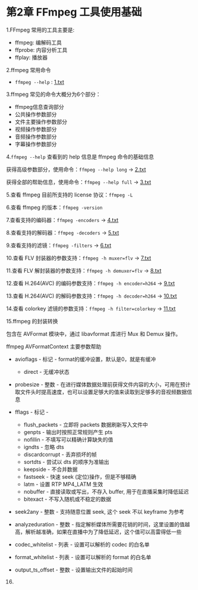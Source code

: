 # 第2章 FFmpeg 工具使用基础

1.FFmpeg 常用的工具主要是:
- ffmpeg:  编解码工具
- ffprobe: 内容分析工具
- ffplay:  播放器

2.ffmpeg 常用命令
- `ffmpeg --help` : [1.txt](https://github.com/xjh093/ReadingNotes/blob/master/Books/%E3%80%8AFFmpeg%E4%BB%8E%E5%85%A5%E9%97%A8%E5%88%B0%E7%B2%BE%E9%80%9A%E3%80%8B/Part3/1.txt)

3.ffmpeg 常见的命令大概分为6个部分：
- ffmpeg信息查询部分
- 公共操作参数部分
- 文件主要操作参数部分
- 视频操作参数部分 
- 音频操作参数部分
- 字幕操作参数部分

4.`ffmpeg --help` 查看到的 help 信息是 ffmpeg 命令的基础信息

获得高级参数部分，使用命令：`ffmpeg --help long` -> [2.txt](https://github.com/xjh093/ReadingNotes/blob/master/Books/%E3%80%8AFFmpeg%E4%BB%8E%E5%85%A5%E9%97%A8%E5%88%B0%E7%B2%BE%E9%80%9A%E3%80%8B/Part3/2.txt)

获得全部的帮助信息，使用命令：`ffmpeg --help full` -> [3.txt](https://github.com/xjh093/ReadingNotes/blob/master/Books/%E3%80%8AFFmpeg%E4%BB%8E%E5%85%A5%E9%97%A8%E5%88%B0%E7%B2%BE%E9%80%9A%E3%80%8B/Part3/3.txt)

5.查看 ffmpeg 目前所支持的 license 协议：`ffmpeg -L`

6.查看 ffmpeg 的版本：`ffmpeg -version`

7.查看支持的编码器：`ffmpeg -encoders` -> [4.txt](https://github.com/xjh093/ReadingNotes/blob/master/Books/%E3%80%8AFFmpeg%E4%BB%8E%E5%85%A5%E9%97%A8%E5%88%B0%E7%B2%BE%E9%80%9A%E3%80%8B/Part3/4.txt)

8.查看支持的解码器：`ffmpeg -decoders` -> [5.txt](https://github.com/xjh093/ReadingNotes/blob/master/Books/%E3%80%8AFFmpeg%E4%BB%8E%E5%85%A5%E9%97%A8%E5%88%B0%E7%B2%BE%E9%80%9A%E3%80%8B/Part3/5.txt)

9.查看支持的滤镜：`ffmpeg -filters` -> [6.txt](https://github.com/xjh093/ReadingNotes/blob/master/Books/%E3%80%8AFFmpeg%E4%BB%8E%E5%85%A5%E9%97%A8%E5%88%B0%E7%B2%BE%E9%80%9A%E3%80%8B/Part3/6.txt)

10.查看 FLV 封装器的参数支持：`ffmpeg -h muxer=flv` -> [7.txt](https://github.com/xjh093/ReadingNotes/blob/master/Books/%E3%80%8AFFmpeg%E4%BB%8E%E5%85%A5%E9%97%A8%E5%88%B0%E7%B2%BE%E9%80%9A%E3%80%8B/Part3/7.txt)

11.查看 FLV 解封装器的参数支持：`ffmpeg -h demuxer=flv` -> [8.txt](https://github.com/xjh093/ReadingNotes/blob/master/Books/%E3%80%8AFFmpeg%E4%BB%8E%E5%85%A5%E9%97%A8%E5%88%B0%E7%B2%BE%E9%80%9A%E3%80%8B/Part3/8.txt)

12.查看 H.264(AVC) 的编码参数支持：`ffmpeg -h encoder=h264` -> [9.txt](https://github.com/xjh093/ReadingNotes/blob/master/Books/%E3%80%8AFFmpeg%E4%BB%8E%E5%85%A5%E9%97%A8%E5%88%B0%E7%B2%BE%E9%80%9A%E3%80%8B/Part3/9.txt)

13.查看 H.264(AVC) 的解码参数支持：`ffmpeg -h decoder=h264` -> [10.txt](https://github.com/xjh093/ReadingNotes/blob/master/Books/%E3%80%8AFFmpeg%E4%BB%8E%E5%85%A5%E9%97%A8%E5%88%B0%E7%B2%BE%E9%80%9A%E3%80%8B/Part3/10.txt)

14.查看 colorkey 滤镜的参数支持：`ffmpeg -h filter=colorkey` -> [11.txt](https://github.com/xjh093/ReadingNotes/blob/master/Books/%E3%80%8AFFmpeg%E4%BB%8E%E5%85%A5%E9%97%A8%E5%88%B0%E7%B2%BE%E9%80%9A%E3%80%8B/Part3/11.txt)

15.ffmpeg 的封装转换

包含在 AVFormat 模块中，通过 libavformat 库进行 Mux 和 Demux 操作。

ffmpeg AVFormatContext 主要参数帮助

- avioflags - 标记 - format的缓冲设置，默认是0，就是有缓冲
    - direct - 无缓冲状态
    
- probesize - 整数 - 在进行媒体数据处理前获得文件内容的大小，可用在预计取文件头时提高速度，也可以设置足够大的值来读取到足够多的音视频数据信息

- fflags - 标记 - 
    - flush_packets - 立即将 packets 数据刷新写入文件中
    - genpts - 输出时按照正常规则产生 pts
    - nofillin - 不填写可以精确计算缺失的值
    - igndts - 忽略 dts
    - discardcorrupt - 丢弃损坏的帧
    - sortdts - 尝试以 dts 的顺序为准输出
    - keepside - 不合并数据
    - fastseek - 快速 seek (定位)操作，但是不够精确
    - latm - 设置 RTP MP4_LATM 生效
    - nobuffer - 直接读取或写出，不存入 buffer, 用于在直播采集时降低延迟
    - bitexact - 不写入随机或不稳定的数据
- seek2any - 整数 - 支持随意位置 seek, 这个 seek 不以 keyframe 为参考
- analyzeduration - 整数 - 指定解析媒体所需要花销的时间，这里设置的值越高，解析越准确，如果在直播中为了降低延迟，这个值可以高雷得低一些
- codec_whitelist - 列表 - 设置可以解析的 codec 的白名单
- format_whitelist - 列表 - 设置可以解析的 format 的白名单
- output_ts_offset - 整数 - 设置输出文件的起始时间

16.


